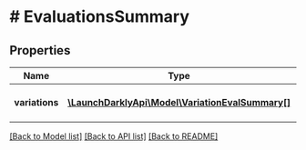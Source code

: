 # # EvaluationsSummary

## Properties

Name | Type | Description | Notes
------------ | ------------- | ------------- | -------------
**variations** | [**\LaunchDarklyApi\Model\VariationEvalSummary[]**](VariationEvalSummary.md) | A list of variation evaluations | [optional]

[[Back to Model list]](../../README.md#models) [[Back to API list]](../../README.md#endpoints) [[Back to README]](../../README.md)
